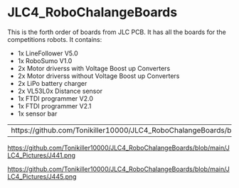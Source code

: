 # JLC4_RoboChalangeBoards
This is the forth order of boards from JLC PCB. It has all the boards for the competitions robots.
It contains:
- 1x LineFollower V5.0
- 1x RoboSumo V1.0
- 2x Motor driverss with Voltage Boost up Converters
- 2x Motor driverss without Voltage Boost up Converters
- 2x LiPo battery charger
- 2x VL53L0x Distance sensor
- 1x FTDI programmer V2.0
- 1x FTDI programmer V2.1
- 1x sensor bar

<table>
  <tr>
    <td><img>https://github.com/Tonikiller10000/JLC4_RoboChalangeBoards/blob/main/JLC4_Pictures/J4441.png</img></td>  
    <td><img>https://github.com/Tonikiller10000/JLC4_RoboChalangeBoards/blob/main/JLC4_Pictures/J4442.png</img></td>  
    <td><img>https://github.com/Tonikiller10000/JLC4_RoboChalangeBoards/blob/main/JLC4_Pictures/J4443.png</img></td>  
  </tr>      
</table>



<img>https://github.com/Tonikiller10000/JLC4_RoboChalangeBoards/blob/main/JLC4_Pictures/J441.png</img>





https://github.com/Tonikiller10000/JLC4_RoboChalangeBoards/blob/main/JLC4_Pictures/J445.png


